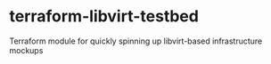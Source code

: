 # terraform-libvirt-testbed
Terraform module for quickly spinning up libvirt-based infrastructure mockups
